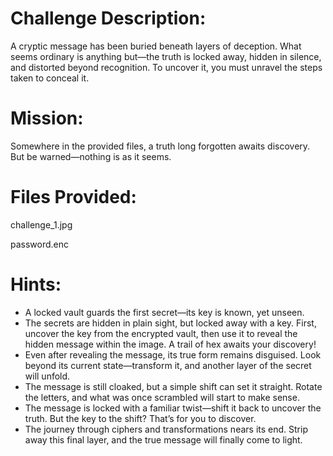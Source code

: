 # Challenge Description:
A cryptic message has been buried beneath layers of deception. What seems ordinary is anything but—the truth is locked away, hidden in silence, and distorted beyond recognition. To uncover it, you must unravel the steps taken to conceal it.

# Mission:
Somewhere in the provided files, a truth long forgotten awaits discovery. But be warned—nothing is as it seems.

# Files Provided:
challenge_1.jpg

password.enc
# Hints:
* A locked vault guards the first secret—its key is known, yet unseen.
* The secrets are hidden in plain sight, but locked away with a key. First, uncover the key from the encrypted vault, then use it to reveal the hidden message within the image. A trail of hex awaits your discovery!
* Even after revealing the message, its true form remains disguised. Look beyond its current state—transform it, and another layer of the secret will unfold.
* The message is still cloaked, but a simple shift can set it straight. Rotate the letters, and what was once scrambled will start to make sense.
* The message is locked with a familiar twist—shift it back to uncover the truth. But the key to the shift? That’s for you to discover.
* The journey through ciphers and transformations nears its end. Strip away this final layer, and the true message will finally come to light.


